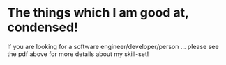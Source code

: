 # The things which I am good at, condensed!

If you are looking for a software engineer/developer/person ... please see the pdf above
for more details about my skill-set!